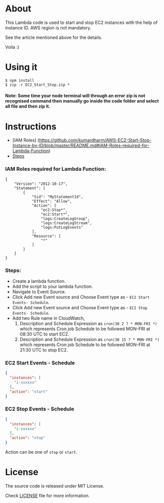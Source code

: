 # About

This Lambda code is used to start and stop EC2 instances with the help of instance ID. AWS region is not mandatory. 

See the article mentioned above for the details.

Voila :)

# Using it
```
$ npm install
$ zip -r EC2_Start_Stop.zip *
```

#### Note: Some time your node terminal will through an error zip is not recognised command then manually go inside the code folder and select all file and then zip it.

# Instructions
- [IAM Roles] (https://github.com/kumardharm/AWS-EC2-Start-Stop-Instance-by-ID/blob/master/README.md#IAM-Roles-required-for-Lambda-Function) 
- [Steps](https://github.com/kumardharm/AWS-EC2-Start-Stop-Instance-by-ID/blob/master/README.md#steps)

### IAM Roles required for Lambda Function:
```
{
    "Version": "2012-10-17",
    "Statement": [
        {
            "Sid": "MyStatementId",
            "Effect": "Allow",
            "Action": [
                "ec2:Stop*",
                "ec2:Start*",
                "logs:CreateLogGroup",
                "logs:CreateLogStream",
                "logs:PutLogEvents"
            ],
            "Resource": [
                "*"
            ]
        }
    ]
}
```

### Steps:

*   Create a lambda function.
*   Add the script to your lambda function.
*   Navigate to Event Source.
*   Click Add new Event source and Choose Event type as - `EC2 Start Events- Schedule`.
*   Click Add new Event source and Choose Event type as - `EC2 Stop Events- Schedule`.
*   Add two Rule name in CloudWatch, 
	1. Description and Schedule Expression as `cron(30 2 ? * MON-FRI *)` which represents Cron job Schedule to be followed MON-FRI at 08:30 UTC to start EC2.
    2. Description and Schedule Expression as `cron(30 15 ? * MON-FRI *)` which represents Cron job Schedule to be followed MON-FRI at 21:30 UTC to stop EC2.
	

### EC2 Start Events - Schedule

```json
{
  "instances": [
    "i-xxxxxx"
  ],
  "action": "start"
}
```

### EC2 Stop Events - Schedule

```json
{
  "instances": [
    "i-xxxxxx"
  ],
  "action": "stop"
}
```

Action can be one of `stop` or `start`.

# License
The source code is released under MIT License.

Check [LICENSE](https://github.com/kumardharm/AWS-EC2-Start-Stop-by-ID/edit/master/LICENSE) file for more information.
